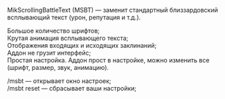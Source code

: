 MikScrollingBattleText (MSBT) — заменит стандартный близзардовский всплывающий текст (урон, репутация и т.д.).

Большое количество шрифтов;  
Крутая анимация всплывающего текста;  
Отображения входящих и исходящих заклинаний;  
Аддон не грузит интерфейс;  
Простая настройка. Аддон прост в настройке, можно изменить все (шрифт, размер, звук, анимацию).

/msbt — открывает окно настроек;  
/msbt reset — сбрасывает ваши настройки;
